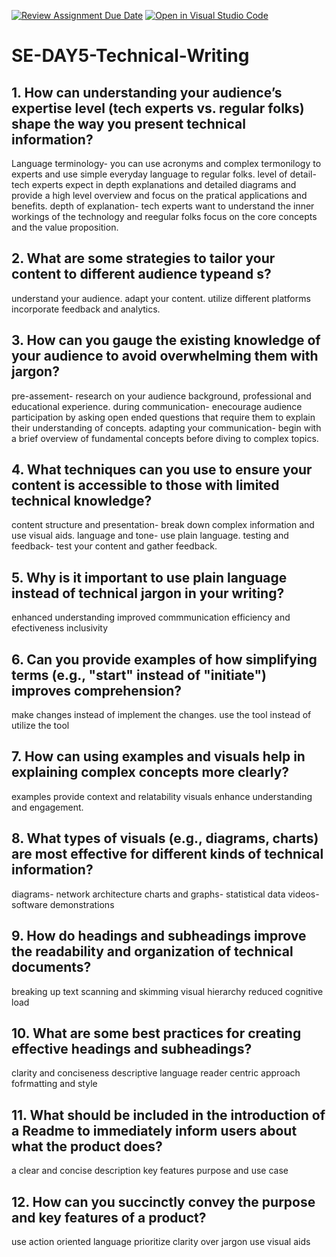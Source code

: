 [![Review Assignment Due Date](https://classroom.github.com/assets/deadline-readme-button-22041afd0340ce965d47ae6ef1cefeee28c7c493a6346c4f15d667ab976d596c.svg)](https://classroom.github.com/a/zsAR-pyY)
[![Open in Visual Studio Code](https://classroom.github.com/assets/open-in-vscode-2e0aaae1b6195c2367325f4f02e2d04e9abb55f0b24a779b69b11b9e10269abc.svg)](https://classroom.github.com/online_ide?assignment_repo_id=18499274&assignment_repo_type=AssignmentRepo)
# SE-DAY5-Technical-Writing
## 1. How can understanding your audience’s expertise level (tech experts vs. regular folks) shape the way you present technical information?
Language terminology- you can use acronyms and complex termonilogy to experts and use simple everyday language to regular folks. 
level of detail- tech experts expect in depth explanations and detailed diagrams
and provide a high level overview and focus on the pratical applications and benefits.
depth of explanation- tech experts want to understand the inner workings of the technology and reegular folks focus on the core concepts and the value proposition.

## 2. What are some strategies to tailor your content to different audience typeand s?
understand your audience.
adapt your content.
utilize different platforms
incorporate feedback and analytics.

## 3. How can you gauge the existing knowledge of your audience to avoid overwhelming them with jargon?
pre-assement- research on your audience background, professional and educational experience.
during communication- enecourage audience participation by asking open ended questions that require them to explain their understanding of concepts.
adapting your communication- begin with a brief overview of fundamental concepts before diving to complex topics.
## 4. What techniques can you use to ensure your content is accessible to those with limited technical knowledge?
content structure and presentation- break down complex information and use visual aids.
language and tone- use plain language.
testing and feedback- test your content and gather feedback.

## 5. Why is it important to use plain language instead of technical jargon in your writing?
enhanced understanding
improved commmunication
efficiency and efectiveness
inclusivity

## 6. Can you provide examples of how simplifying terms (e.g., "start" instead of "initiate") improves comprehension?
make changes instead of implement the changes.
use the tool instead of utilize the tool
## 7. How can using examples and visuals help in explaining complex concepts more clearly?
examples provide context and relatability
visuals enhance understanding and engagement.
## 8. What types of visuals (e.g., diagrams, charts) are most effective for different kinds of technical information?
diagrams- network architecture
charts and graphs- statistical data
videos- software demonstrations

## 9. How do headings and subheadings improve the readability and organization of technical documents?
breaking up text
scanning and skimming
visual hierarchy
reduced cognitive load

## 10. What are some best practices for creating effective headings and subheadings?
clarity and conciseness
descriptive language
reader centric approach
fofrmatting and style
## 11. What should be included in the introduction of a Readme to immediately inform users about what the product does?
a clear and concise description
key features
purpose and use case

## 12. How can you succinctly convey the purpose and key features of a product?
use action oriented language
prioritize clarity over jargon
use visual aids
